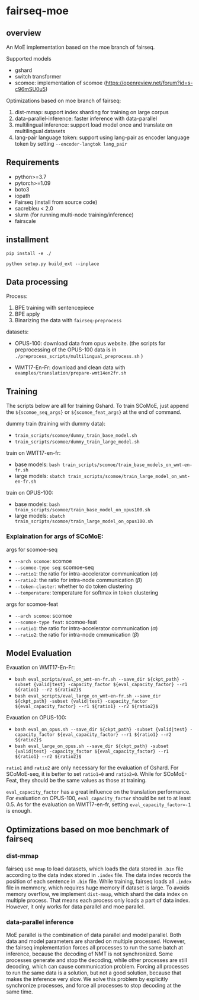 # fairseq-moe
## overview
An MoE implementation based on the moe branch of fairseq.

Supported models
- gshard
- switch transformer
- scomoe: implementation of scomoe (https://openreview.net/forum?id=s-c96mSU0u5)

Optimizations based on moe branch of fairseq:
1. dist-mmap: support index sharding for training on large corpus
2. data-parallel-inference: faster inference with data-parallel
3. multilingual inference: support load model once and translate on multilingual datasets
4. lang-pair language token: support using lang-pair as encoder language token by setting `--encoder-langtok lang_pair`

## Requirements
- python>=3.7
- pytorch>=1.09
- boto3
- iopath
- Fairseq (install from source code)
- sacrebleu < 2.0
- slurm (for running multi-node training/inference)
- fairscale

## installment
`pip install -e ./`

`python setup.py build_ext --inplace`

## Data processing
Process:
1. BPE training with sentencepiece
2. BPE apply
3. Binarizing the data with `fairseq-preprocess`

datasets:
- OPUS-100: download data from opus website. (the scripts for preprocessing of the OPUS-100 data is in `./preprocess_scripts/multilingual_preprocess.sh` )

- WMT17-En-Fr: download and clean data with `examples/translation/prepare-wmt14en2fr.sh`

## Training
The scripts below are all for training Gshard. To train SCoMoE, just append the `${scomoe_seq_args}` or `${scomoe_feat_args}` at the end of command.


dummy train (training with dummy data): 
- `train_scripts/scomoe/dummy_train_base_model.sh`
- `train_scripts/scomoe/dummy_train_large_model.sh`

train on WMT17-en-fr: 
- base models: `bash train_scripts/scomoe/train_base_models_on_wmt-en-fr.sh`
- large models: `sbatch train_scripts/scomoe/train_large_model_on_wmt-en-fr.sh`

train on OPUS-100:
- base models: `bash train_scripts/scomoe/train_base_model_on_opus100.sh`
- large models: `sbatch train_scripts/scomoe/train_large_model_on_opus100.sh`


### Explaination for args of SCoMoE:
args for scomoe-seq
- `--arch scomoe`: scomoe
- `--scomoe-type seq`: scomoe-seq
- `--ratio1`: the ratio for intra-accelerator communication ($\alpha$)
- `--ratio2`: the ratio for intra-node communication ($\beta$)
- `--token-cluster`: whether to do token clustering
- `--temperature`: temperature for softmax in token clustering

args for scomoe-feat
- `--arch scomoe`: scomoe
- `--scomoe-type feat`: scomoe-feat
- `--ratio1`: the ratio for intra-accelerator communication ($\alpha$)
- `--ratio2`: the ratio for intra-node cmmunication ($\beta$)

## Model Evaluation
Evauation on WMT17-En-Fr: 
- `bash eval_scripts/eval_on_wmt-en-fr.sh --save_dir ${ckpt_path} -subset {valid|test} -capacity_factor ${eval_capacity_factor} --r1 ${ratio1} --r2 ${ratio2}$`
- `bash eval_scripts/eval_large_on_wmt-en-fr.sh --save_dir ${ckpt_path} -subset {valid|test} -capacity_factor ${eval_capacity_factor} --r1 ${ratio1} --r2 ${ratio2}$`

Evauation on OPUS-100: 
- `bash eval_on_opus.sh --save_dir ${ckpt_path} -subset {valid|test} -capacity_factor ${eval_capacity_factor} --r1 ${ratio1} --r2 ${ratio2}$`
- `bash eval_large_on_opus.sh --save_dir ${ckpt_path} -subset {valid|test} -capacity_factor ${eval_capacity_factor} --r1 ${ratio1} --r2 ${ratio2}$`


`ratio1` and `ratio2` are only necessary for the evaluation of Gshard. For SCoMoE-seq, it is better to set `ratio1=0` and `ratio2=0`. While for SCoMoE-Feat, they should be the same values as those at training.

`eval_capacity_factor` has a great influence on the translation performance. For evaluation on OPUS-100, `eval_capacity_factor` should be set to at least 0.5. As for the evaluation on WMT17-en-fr, setting `eval_capacity_factor=-1` is enough.

## Optimizations based on moe benchmark of fairseq
### dist-mmap
fairseq use `mmap` to load datasets, which loads the data stored in `.bin` file according to the data index stored in `.index` file. The data index records the position of each sentence in `.bin` file. While training, fairseq loads all `.index` file in memmory, which requires huge memory if dataset is large. To avoids memory overflow, we implement `dist-mmap`, which shard the data index on multiple process. That means each process only loads a part of data index. However, it only works for data parallel and moe parallel.

### data-parallel inference
MoE parallel is the combination of data parallel and model parallel. Both data and model parameters are sharded on multiple processed. However, the fairseq implementation forces all processes to run the same batch at inference, because the decoding of NMT is not synchronized. Some processes generate <eos> and stop the decoding, while other processes are still decoding, which can cause communication problem. Forcing all processes to run the same data is a solution, but not a good solution, because that makes the inference very slow. We solve this problem by explicitly synchronize processes, and force all processes to stop decoding at the same time.